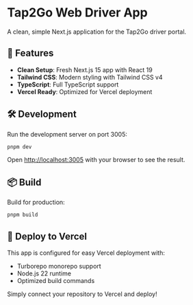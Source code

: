 # Tap2Go Web Driver App

A clean, simple Next.js application for the Tap2Go driver portal.

## 🚀 Features

- **Clean Setup**: Fresh Next.js 15 app with React 19
- **Tailwind CSS**: Modern styling with Tailwind CSS v4
- **TypeScript**: Full TypeScript support
- **Vercel Ready**: Optimized for Vercel deployment

## 🛠️ Development

Run the development server on port 3005:

```bash
pnpm dev
```

Open [http://localhost:3005](http://localhost:3005) with your browser to see the result.

## 📦 Build

Build for production:

```bash
pnpm build
```

## 🚀 Deploy to Vercel

This app is configured for easy Vercel deployment with:
- Turborepo monorepo support
- Node.js 22 runtime
- Optimized build commands

Simply connect your repository to Vercel and deploy!
